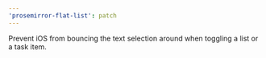 ```yaml
---
'prosemirror-flat-list': patch
---
```


Prevent iOS from bouncing the text selection around when toggling a list or a task item.
